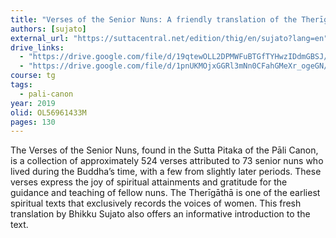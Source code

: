 ```yaml
---
title: "Verses of the Senior Nuns: A friendly translation of the Therīgāthā"
authors: [sujato]
external_url: "https://suttacentral.net/edition/thig/en/sujato?lang=en"
drive_links:
  - "https://drive.google.com/file/d/19qtewOLL2DPMWFuBTGfTYHwzIDdmGBSJ/view?usp=sharing"
  - "https://drive.google.com/file/d/1pnUKMOjxGGRl3mNn0CFahGMeXr_ogeGN/view?usp=drive_link"
course: tg
tags:
  - pali-canon
year: 2019
olid: OL56961433M
pages: 130
---
```


The Verses of the Senior Nuns, found in the Sutta Pitaka of the Pāli Canon, is a collection of approximately 524 verses attributed to 73 senior nuns who lived during the Buddha’s time, with a few from slightly later periods. These verses express the joy of spiritual attainments and gratitude for the guidance and teaching of fellow nuns. The Therīgāthā is one of the earliest spiritual texts that exclusively records the voices of women. This fresh translation by Bhikku Sujato also offers an informative introduction to the text.
